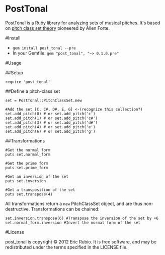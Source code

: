 PostTonal
==========

PostTonal is a Ruby library for analyzing sets of musical pitches. It's based on [pitch class set theory](http://en.wikipedia.org/wiki/Set_theory_\(music\) "Pitch class set theory") pioneered by Allen Forte.

#Install

- ```gem install post_tonal --pre```  
- In your Gemfile: ```gem "post_tonal", "~> 0.1.0.pre"```

#Usage

##Setup

```require 'post_tonal'```

##Define a pitch-class set  

```
set = PostTonal::PitchClassSet.new

#Add the set [C, C#, D#, E, G] <-(recognize this collection?)  
set.add_pitch(0) # or set.add_pitch('c')  
set.add_pitch(1) # or set.add_pitch('c#')  
set.add_pitch(3) # or set.add_pitch('d#')  
set.add_pitch(4) # or set.add_pitch('e')  
set.add_pitch(6) # or set.add_pitch('g')  
```

##Transformations

```
#Get the normal form
puts set.normal_form

#Get the prime form
puts set.prime_form

#Get an inversion of the set
puts set.inversion

#Get a transposition of the set
puts set.transpose(4)
```

All transformations return a ```new``` PitchClassSet object, and are thus non-destructive. Transformations can be chained:  
```
set.inversion.transpose(6) #Transpose the inversion of the set by +6  
set.normal_form.inversion #Invert the normal form of the set
```

#License

post_tonal is copyright &copy; 2012 Eric Rubio. It is free software, and may be redistributed under the terms specified in the LICENSE file.